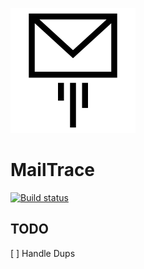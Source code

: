 ![icon](/docs/images/icon.png)

# MailTrace

[![Build status](https://img.shields.io/appveyor/ci/Silvenga/mailtrace.svg?style=flat-square&maxAge=300&label=appveyor)](https://ci.appveyor.com/project/Silvenga/mailtrace) 

## TODO

[ ] Handle Dups